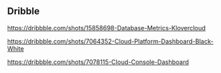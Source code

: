 ## Dribble

https://dribbble.com/shots/15858698-Database-Metrics-Klovercloud

https://dribbble.com/shots/7064352-Cloud-Platform-Dashboard-Black-White

https://dribbble.com/shots/7078115-Cloud-Console-Dashboard
